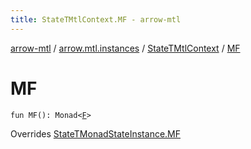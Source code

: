 ```yaml
---
title: StateTMtlContext.MF - arrow-mtl
---
```


[arrow-mtl](../../index.html) / [arrow.mtl.instances](../index.html) / [StateTMtlContext](index.html) / [MF](./-m-f.html)

# MF

`fun MF(): Monad<`[`F`](index.html#F)`>`

Overrides [StateTMonadStateInstance.MF](../-state-t-monad-state-instance/-m-f.html)

